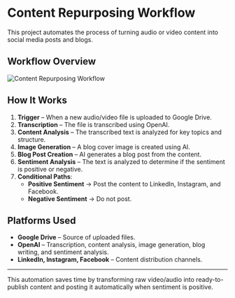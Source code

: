 # Content Repurposing Workflow

This project automates the process of turning audio or video content into social media posts and blogs.

## Workflow Overview

![Content Repurposing Workflow](content-repurposing-workflow.png)

## How It Works

1. **Trigger** – When a new audio/video file is uploaded to Google Drive.
2. **Transcription** – The file is transcribed using OpenAI.
3. **Content Analysis** – The transcribed text is analyzed for key topics and structure.
4. **Image Generation** – A blog cover image is created using AI.
5. **Blog Post Creation** – AI generates a blog post from the content.
6. **Sentiment Analysis** – The text is analyzed to determine if the sentiment is positive or negative.
7. **Conditional Paths**:
   - **Positive Sentiment** → Post the content to LinkedIn, Instagram, and Facebook.
   - **Negative Sentiment** → Do not post.

## Platforms Used

- **Google Drive** – Source of uploaded files.
- **OpenAI** – Transcription, content analysis, image generation, blog writing, and sentiment analysis.
- **LinkedIn, Instagram, Facebook** – Content distribution channels.

---

This automation saves time by transforming raw video/audio into ready-to-publish content and posting it automatically when sentiment is positive.
